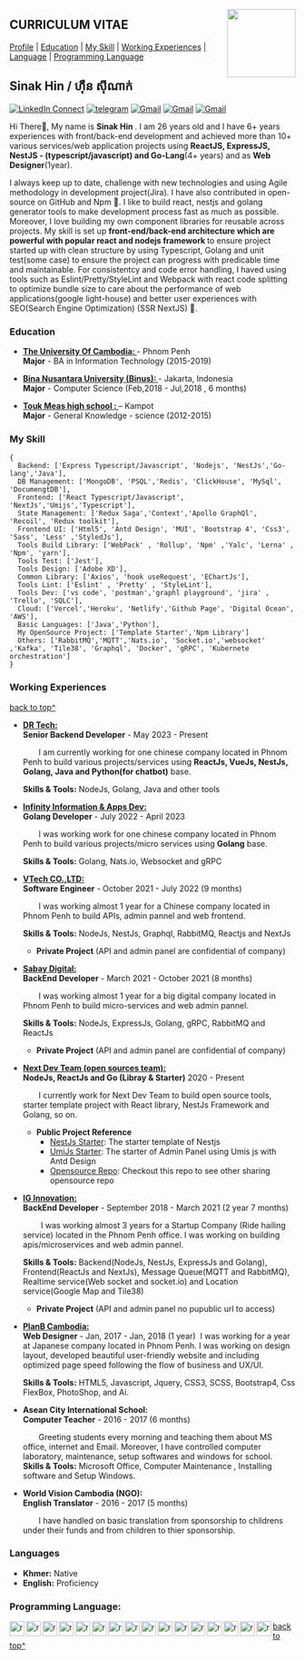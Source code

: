 <!--
### Hi there 👋

**sinakit/README.md** is a ✨ _special_ ✨ repository because its `README.md` (this file) appears on your GitHub profile.

Here are some ideas to get you started:

- 🔭 I’m currently working on ...
- 🌱 I’m currently learning ...
- 👯 I’m looking to collaborate on ...
- 🤔 I’m looking for help with ...
- 💬 Ask me about ...
- 📫 How to reach me: ...
- 😄 Pronouns: ...
- ⚡ Fun fact: ...
-->

<a target="_blank" href="https://github.com/sinakit"><img width="120" align="right" src="https://avatars.githubusercontent.com/u/78096556?s=400&u=d1034a51dd8dad07a3c84e61cfc6e57eb085cb3f&v=4"></a>

<!-- <a style="max-width: 100%;border-radius:50%" target="_blank" href="https://tiny.cc/rupeshjs"><img width="250" align="right" src="https://raw.githubusercontent.com/rimsila/rimsila/main/assets/dev.gif"></a> -->

## CURRICULUM VITAE

[Profile](#) | [Education](#education) | [My Skill](#my-skill) | [Working Experiences](#working-experiences) | [Language](#languages) | [Programming Language](#programming-language)

## Sinak Hin / ​​ហ៊ឹន​ ស៊ីណាក់

[![LinkedIn Connect](https://img.shields.io/badge/%20-Connect-black?color=14171A&labelColor=212121&logo=linkedin&logoColor=ffcc80)](https://www.linkedin.com/in/hin-sinak-18367396/)
[![telegram](https://img.shields.io/badge/Telegram-Chat-black?color=14171A&labelColor=blue&logoColor=ffffff)](https://t.me/hinsiak)
[![Gmail](https://img.shields.io/badge/%20-hin.sinak@gmail.com-black?color=14171A&labelColor=ef5350&logo=gmail&logoColor=ffffff)](mailto:hinsinak@gmail.com?subject=From%20GitHub&cc=rimsila.itc@gmail&body=Hi,%20there.%20Found%20you%20from%20GitHub.)
[![Gmail](https://img.shields.io/badge/Phone-+855_69526433-black?color=14171A&labelColor=blue&logoColor=ffffff)](tel:85569526433)
[![Gmail](https://img.shields.io/badge/Address-Sangkat_Pshar_Derm_Kor_,_Phnom_Penh-black?color=14171A&labelColor=ffcc80&logoColor=ffffff)](https://goo.gl/maps/dQP7hmfbc8xXgzSQA)

Hi There👋, My name is <b>Sinak Hin </b>. I am 26 years old and I have 6+ years experiences with front/back-end development and achieved more than 10+ various services/web application projects using <b> ReactJS, ExpressJS, NestJS - (typescript/javascript) and Go-Lang</b>(4+ years) and as <b>Web Designer</b>(1year).

I always keep up to date, challenge with new technologies and using Agile methodology in development project(Jira). I have also contributed in open-source on GitHub and Npm 🔭. I like to build react, nestjs and golang generator tools to make development process fast as much as possible. Moreover, I love building my own component libraries for reusable across projects. My skill is set up <b>front-end/back-end architecture which are powerful with popular react and nodejs framework </b> to ensure project started up with clean structure by using Typescript, Golang and unit test(some case) to ensure the project can progress with predicable time and maintainable. For consistentcy and code error handling, I haved using tools such as Eslint/Pretty/StyleLint and Webpack with react code splitting to optimize bundle size to care about the performance of web applications(google light-house) and better user experiences with SEO(Search Engine Optimization) (SSR NextJS) 🌱.

### Education

- <b><a href="https://uc.edu.kh/" target="_blank" > The University Of Cambodia:
  </a> </b> - Phnom Penh<br>
  <b>Major</b> - BA in Information Technology (2015-2019)

- <b><a href="https://binus.ac.id/" target="_blank" > Bina Nusantara University (Binus):
  </a> </b> - Jakarta, Indonesia<br>
  <b>Major</b> - Computer Science (Feb,2018 - Jul,2018 , 6 months)

- <b><a href="#" target="_blank" > Touk Meas high school :
  </a> </b> – Kampot<br>
  <b>Major</b> - General Knowledge - science (2012-2015)

### My Skill

```tsx
{
  Backend: ['Express Typescript/Javascript', 'Nodejs', 'NestJs','Go-lang','Java'],
  DB Management: ['MongoDB', 'PSQL','Redis', 'ClickHouse', 'MySql', 'DocumengtDB'],
  Frontend: ['React Typescript/Javascript', 'NextJs','Umijs','Typescript'],
  State Management: ['Redux Saga','Context','Apollo GraphQl', 'Recoil', 'Redux toolkit'],
  Frontend UI: ['Html5', 'Antd Design', 'MUI', 'Bootstrap 4', 'Css3', 'Sass', 'Less' ,'StyledJs'],
  Tools Build Library: ['WebPack' , 'Rollup', 'Npm' ,'Yalc', 'Lerna' , 'Npm', 'yarn'],
  Tools Test: ['Jest'],
  Tools Design: ['Adobe XD'],
  Common Library: ['Axios', 'hook useRequest', 'EChartJs'],
  Tools Lint: ['Eslint' , 'Pretty' , 'StyleLint'],
  Tools Dev: ['vs code', 'postman','graphl playground', 'jira' , 'Trello', 'SQLC'],
  Cloud: ['Vercel','Heroku', 'Netlify','Github Page', 'Digital Ocean', 'AWS'],
  Basic Languages: ['Java','Python'],
  My OpenSource Project: ['Template Starter','Npm Library']
  Others: ['RabbitMQ','MQTT','Nats.io', 'Socket.io','websocket' ,'Kafka', 'Tile38', 'Graphql', 'Docker', 'gRPC', 'Kubernete orchestration']
}
```

### Working Experiences

[back to top^](#curriculum-vitae)

- <b> <a target="_blank" href="" target="_blank" > DR Tech:
  </a></b> <br>
  <b>Senior Backend Developer</b> - May 2023 - Present

  &nbsp;&nbsp;&nbsp;&nbsp;&nbsp;&nbsp;&nbsp;I am currently working for one chinese company located in Phnom Penh to build various projects/services using <b>ReactJs, VueJs, NestJs, Golang, Java and Python(for chatbot)</b> base.
  
  <b>Skills & Tools:</b> NodeJs, Golang, Java and other tools

- <b> <a target="_blank" href="https://infinity-tech.cc" target="_blank" > Infinity Information & Apps Dev:
  </a></b> <br>
  <b>Golang Developer</b> - July 2022 - April 2023

  &nbsp;&nbsp;&nbsp;&nbsp;&nbsp;&nbsp;&nbsp;I was working work for one chinese company located in Phnom Penh to build various projects/micro services using <b>Golang</b> base.
  
  <b>Skills & Tools:</b> Golang, Nats.io, Websocket and gRPC
  
- <b> <a target="_blank" href="https://www.vtech.one" target="_blank" > VTech CO.,LTD:
  </a></b> <br>
  <b>Software Engineer</b> - October 2021 - July 2022 (9 months)

  &nbsp;&nbsp;&nbsp;&nbsp;&nbsp;&nbsp;&nbsp;I was working almost 1 year for a Chinese company located in Phnom Penh to build APIs, admin pannel and web frontend.
  
  <b>Skills & Tools:</b> NodeJs, NestJs, Graphql, RabbitMQ, Reactjs and NextJs
  
  - <b>Private Project</b>  (API and admin panel are confidential of company)
 
- <b> <a target="_blank" href="https://sabay.com.kh/" target="_blank" > Sabay Digital:
  </a></b> <br>
  <b>BackEnd Developer</b> - March 2021 - October 2021 (8 months)

  &nbsp;&nbsp;&nbsp;&nbsp;&nbsp;&nbsp;&nbsp;I was working almost 1 year for a big digital company located in Phnom Penh to build micro-services and web admin pannel.
  
  <b>Skills & Tools:</b> NodeJs, ExpressJs, Golang, gRPC, RabbitMQ and ReactJs
  
  - <b>Private Project</b>  (API and admin panel are confidential of company)

- <b> <a target="_blank" href="https://github.com/next-dev-team" target="_blank" > Next Dev Team (open sources team):
  </a></b> <br>
  <b>NodeJs, ReactJs and Go (Libray & Starter)</b> 2020 - Present

  &nbsp;&nbsp;&nbsp;&nbsp;&nbsp;&nbsp;&nbsp;I currently work for Next Dev Team to build open source tools, starter template project with React library, NestJs Framework and Golang, so on.

  - <b>Public Project Reference</b>
    - <a target="_blank" href="https://github.com/next-dev-team/nestjs-next-boilerplate">NestJs Starter</a>: The starter template of Nestjs
    - <a target="_blank" href="https://github.com/next-dev-team/umijs-next-dashboard-boilerplate">UmiJs Starter</a>: The starter of Admin Panel using Umis js with Antd Design
    - <a target="_blank" href="https://github.com/next-dev-team">Opensource Repo</a>: Checkout this repo to see other sharing opensource repo

- <b> <a target="_blank" href="https://www.facebook.com/qwiqkh/" target="_blank" >IG Innovation:
  </a></b> <br>
  <b>BackEnd Developer</b> - September 2018 - March 2021 (2 year 7 months)

  &nbsp;&nbsp;&nbsp;&nbsp;&nbsp;&nbsp;&nbsp; I was working almost 3 years for a Startup Company (Ride hailing service) located in the Phnom Penh office. I was working on building apis/microservices and web admin pannel.
  
  <b>Skills & Tools:</b> Backend(NodeJs, NestJs, ExpressJs and Golang), Frontend(ReactJs and NextJs), Message Queue(MQTT and RabbitMQ), Realtime service(Web socket and socket.io) and Location service(Google Map and Tile38)
  
  - <b>Private Project</b> (API and admin panel no pupublic url to access)

<!-- * -----PlanB---->

- <b> <a target="_blank" href="https://planb-cambodia.com" target="_blank"> PlanB Cambodia:
  </a></b> <br>
  <b>Web Designer</b> - Jan, 2017 - Jan, 2018 (1 year)
  &nbsp;I was working for a year at Japanese company located in Phnom Penh. I was working on design layout, developed beautiful user-friendly website and including optimized page speed following the flow of business and UX/UI.<br/>

  <b>Skills & Tools:</b> HTML5, Javascript, Jquery, CSS3, SCSS, Bootstrap4, Css FlexBox, PhotoShop, and Ai.

- <b>Asean City International School:</b><br>
  <b>Computer Teacher</b> - 2016 - 2017 (6 months)

  &nbsp;&nbsp;&nbsp;&nbsp;&nbsp;&nbsp;&nbsp;Greeting students every morning and teaching them about MS office, internet and Email. Moreover, I have controlled computer laboratory, maintenance, setup softwares and windows for school.<br/>
  <b>Skills & Tools:</b> Microsoft Office, Computer Maintenance , Installing software and Setup
  Windows.
  
- <b>World Vision Cambodia (NGO):</b><br>
  <b>English Translator</b> - 2016 - 2017 (5 months)

  &nbsp;&nbsp;&nbsp;&nbsp;&nbsp;&nbsp;&nbsp;I have handled on basic translation from sponsorship to childrens under their funds and from children to thier sponsorship.<br/>

### Languages

- <b>Khmer:</b> Native
- <b>English:</b> Proficiency

### Programming Language:

<p align="left">

<a href="#" target="_blank" > <img align="left" title="javascript" 
  src="https://cdn.worldvectorlogo.com/logos/logo-javascript.svg" alt="reactnative" width="26px" height="26px"  />
</a>
<a href="#" target="_blank"> <img align="left" title="nestjs"
  src="https://www.vectorlogo.zone/logos/nestjs/nestjs-icon.svg" alt="reactnative" width="26px" height="26px"  />
</a>
<a href="#" target="_blank"> <img align="left" title="reactJs"
  src="https://www.vectorlogo.zone/logos/reactjs/reactjs-icon.svg" alt="reactnative" width="26px" height="26px"  />
</a>
<a href="#" target="_blank"> <img align="left"
  src="https://www.vectorlogo.zone/logos/typescriptlang/typescriptlang-icon.svg" alt="reactnative" width="26px" height="26px"  />
</a>
<a href="#" target="_blank"> <img align="left" title="redux"
  src="https://raw.githubusercontent.com/prplx/svg-logos/5585531d45d294869c4eaab4d7cf2e9c167710a9/svg/redux.svg" alt="reactnative" width="26px" height="26px"  />
</a>
<a href="#" target="_blank"> <img align="left" title="graph"
  src="https://www.vectorlogo.zone/logos/graphql/graphql-icon.svg" alt="reactnative" width="26px" height="26px"  />
</a>

<a href="#" target="_blank"> <img align="left" title="Sass"
  src="https://www.vectorlogo.zone/logos/sass-lang/sass-lang-icon.svg" alt="reactnative" width="26px" height="26px"  />
</a>
<a href="#" target="_blank"> <img align="left" title="less"
  src="https://www.vectorlogo.zone/logos/lesscss/lesscss-ar21.svg" alt="reactnative" width="26px" height="26px"  />
</a>

<a href="#" target="_blank"> <img align="left" title="material-ui"
  src="https://cdn.worldvectorlogo.com/logos/material-ui-1.svg" alt="reactnative" width="26px" height="26px"  />
</a>
<a href="#" target="_blank"> <img align="left" title="antd"
  src="https://camo.githubusercontent.com/363242675617648bfbedd1610f89ac28df0f9e1bac8749d83109fafdf8524fff/68747470733a2f2f67772e616c697061796f626a656374732e636f6d2f7a6f732f726d73706f7274616c2f4b4470677667754d704766716148506a6963524b2e737667" alt="reactnative" width="26px" height="26px"  />
</a>
<a href="#" target="_blank"> <img align="left" title="next js"
  src="https://upload.vectorlogo.zone/logos/nextjs/images/2d3864ef-00e0-4026-ab1d-30e4a98e2899.svg" alt="reactnative" width="26px" height="26px"  />
</a>
<a href="#" target="_blank"> <img align="left" title="Golang"
  src="https://upload.wikimedia.org/wikipedia/commons/0/05/Go_Logo_Blue.svg" alt="reactnative" width="26px" height="26px"  />
</a>

<a href="#" target="_blank"> <img align="left" title="github"
  src="https://www.vectorlogo.zone/logos/github/github-tile.svg" alt="reactnative" width="26px" height="26px"  />
</a>
<a href="#" target="_blank"> <img align="left" title="gitlab"
  src="https://www.vectorlogo.zone/logos/gitlab/gitlab-ar21.svg" alt="reactnative" width="26px" height="26px"  />
</a>
<a href="#" target="_blank"> <img align="left" title=" trello"
  src="https://www.vectorlogo.zone/logos/trello/trello-tile.svg" alt="reactnative" width="26px" height="26px"  />
</a>
<a href="#" target="_blank"> <img align="left" title=" jira"
  src="https://www.vectorlogo.zone/logos/atlassian_jira/atlassian_jira-icon.svg" alt="reactnative" width="26px" height="26px"  />
</a>

</p>

[back to top^](#curriculum-vitae)
